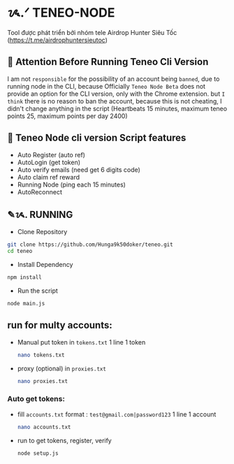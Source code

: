 # ᝰ.ᐟ TENEO-NODE

Tool được phát triển bởi nhóm tele Airdrop Hunter Siêu Tốc (https://t.me/airdrophuntersieutoc)

## 🚨 Attention Before Running Teneo Cli Version

I am not `responsible` for the possibility of an account being `banned`, due to running node in the CLI, because Officially `Teneo Node Beta` does not provide an option for the CLI version, only with the Chrome extension.
but `I think` there is no reason to ban the account, because this is not cheating, I didn't change anything in the script (Heartbeats 15 minutes, maximum teneo points 25, maximum points per day 2400)

## 📎 Teneo Node cli version Script features

- Auto Register (auto ref)
- AutoLogin (get token)
- Auto verify emails (need get 6 digits code)
- Auto claim ref reward
- Running Node (ping each 15 minutes)
- AutoReconnect

## ✎ᝰ. RUNNING

- Clone Repository

```bash
git clone https://github.com/Hunga9k50doker/teneo.git
cd teneo
```

- Install Dependency

```bash
npm install
```

- Run the script

```bash
node main.js
```

## run for multy accounts:

- Manual put token in `tokens.txt` 1 line 1 token
  ```bash
  nano tokens.txt
  ```
- proxy (optional) in `proxies.txt`
  ```bash
  nano proxies.txt
  ```

### Auto get tokens:

- fill `accounts.txt` format : `test@gmail.com|password123` 1 line 1 account
  ```bash
  nano accounts.txt
  ```
- run to get tokens, register, verify

  ```bash
  node setup.js
  ```
